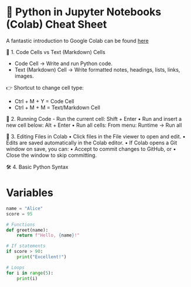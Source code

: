 # 🐍 Python in Jupyter Notebooks (Colab) Cheat Sheet


A fantastic introduction to Google Colab can be found [here](https://colab.research.google.com/)

📄 1. Code Cells vs Text (Markdown) Cells
- Code Cell → Write and run Python code.
- Text (Markdown) Cell → Write formatted notes, headings, lists, links, images.

👉 Shortcut to change cell type:
- Ctrl + M + Y = Code Cell
- Ctrl + M + M = Text/Markdown Cell


🚀 2. Running Code
	- Run the current cell:
Shift + Enter
	•	Run and insert a new cell below:
Alt + Enter
	•	Run all cells:
From menu: Runtime → Run all

📁 3. Editing Files in Colab
	•	Click files in the File viewer to open and edit.
	•	Edits are saved automatically in the Colab editor.
	•	If Colab opens a Git window on save, you can:
	•	Accept to commit changes to GitHub, or
	•	Close the window to skip committing.


🛠️ 4. Basic Python Syntax

# Variables

```python
name = "Alice"
score = 95

# Functions
def greet(name):
    return f"Hello, {name}!"

# If statements
if score > 90:
    print("Excellent!")

# Loops
for i in range(5):
    print(i)

````


